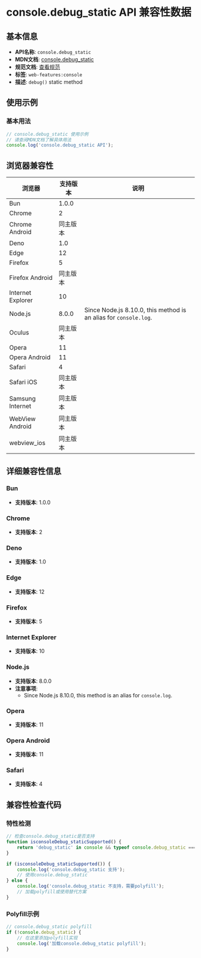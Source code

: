 # console.debug_static API 兼容性数据

## 基本信息

- **API名称**: `console.debug_static`
- **MDN文档**: [console.debug_static](https://developer.mozilla.org/docs/Web/API/console/debug_static)
- **规范文档**: [查看规范](https://console.spec.whatwg.org/#debug)
- **标签**: `web-features:console`
- **描述**: `debug()` static method

## 使用示例

### 基本用法

```javascript
// console.debug_static 使用示例
// 请查阅MDN文档了解具体用法
console.log('console.debug_static API');
```

## 浏览器兼容性

| 浏览器 | 支持版本 | 说明 |
|--------|----------|------|
| Bun | 1.0.0 |  |
| Chrome | 2 |  |
| Chrome Android | 同主版本 |  |
| Deno | 1.0 |  |
| Edge | 12 |  |
| Firefox | 5 |  |
| Firefox Android | 同主版本 |  |
| Internet Explorer | 10 |  |
| Node.js | 8.0.0 | Since Node.js 8.10.0, this method is an alias for `console.log`. |
| Oculus | 同主版本 |  |
| Opera | 11 |  |
| Opera Android | 11 |  |
| Safari | 4 |  |
| Safari iOS | 同主版本 |  |
| Samsung Internet | 同主版本 |  |
| WebView Android | 同主版本 |  |
| webview_ios | 同主版本 |  |

## 详细兼容性信息

### Bun

- **支持版本**: 1.0.0

### Chrome

- **支持版本**: 2

### Deno

- **支持版本**: 1.0

### Edge

- **支持版本**: 12

### Firefox

- **支持版本**: 5

### Internet Explorer

- **支持版本**: 10

### Node.js

- **支持版本**: 8.0.0
- **注意事项**:
  - Since Node.js 8.10.0, this method is an alias for `console.log`.

### Opera

- **支持版本**: 11

### Opera Android

- **支持版本**: 11

### Safari

- **支持版本**: 4

## 兼容性检查代码

### 特性检测

```javascript
// 检查console.debug_static是否支持
function isconsoleDebug_staticSupported() {
    return 'debug_static' in console && typeof console.debug_static === 'function';
}

if (isconsoleDebug_staticSupported()) {
    console.log('console.debug_static 支持');
    // 使用console.debug_static
} else {
    console.log('console.debug_static 不支持，需要polyfill');
    // 加载polyfill或使用替代方案
}
```

### Polyfill示例

```javascript
// console.debug_static polyfill
if (!console.debug_static) {
    // 在这里添加polyfill实现
    console.log('加载console.debug_static polyfill');
}
```

